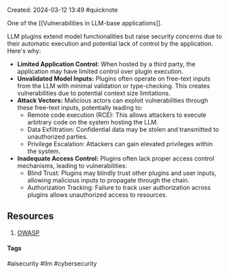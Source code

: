 Created: 2024-03-12 13:49
#quicknote

One of the [[Vulnerabilities in LLM-base applications]].

LLM plugins extend model functionalities but raise security concerns due to their automatic execution and potential lack of control by the application. Here's why:
- **Limited Application Control:** When hosted by a third party, the application may have limited control over plugin execution.
- **Unvalidated Model Inputs:** Plugins often operate on free-text inputs from the LLM with minimal validation or type-checking. This creates vulnerabilities due to potential context size limitations.
- **Attack Vectors:** Malicious actors can exploit vulnerabilities through these free-text inputs, potentially leading to:
	- Remote code execution (RCE): This allows attackers to execute arbitrary code on the system hosting the LLM.
    - Data Exfiltration: Confidential data may be stolen and transmitted to unauthorized parties.
    - Privilege Escalation: Attackers can gain elevated privileges within the system.
- **Inadequate Access Control:** Plugins often lack proper access control mechanisms, leading to vulnerabilities:
    - Blind Trust: Plugins may blindly trust other plugins and user inputs, allowing malicious inputs to propagate through the chain.
    - Authorization Tracking: Failure to track user authorization across plugins allows unauthorized access to resources.
## Resources
1. [OWASP](https://owasp.org/www-project-top-10-for-large-language-model-applications/assets/PDF/OWASP-Top-10-for-LLMs-2023-v1_1.pdf)

#### Tags
#aisecurity #llm #cybersecurity 